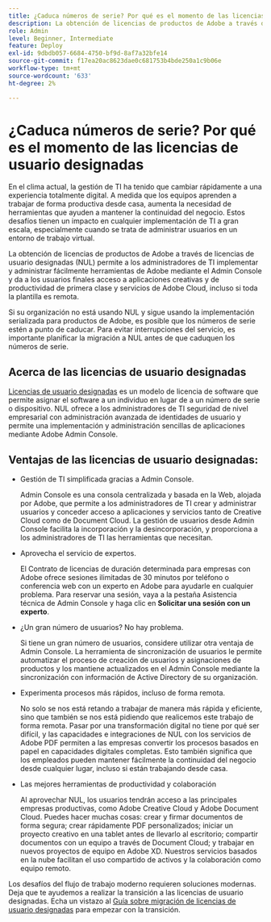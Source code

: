 ```yaml
---
title: ¿Caduca números de serie? Por qué es el momento de las licencias de usuario designadas
description: La obtención de licencias de productos de Adobe a través de licencias de usuario designadas (NUL) permite a los administradores de TI implementar y administrar fácilmente herramientas de Adobe mediante el Admin Console y da a los usuarios finales acceso a aplicaciones creativas y de productividad de primera clase y servicios de Adobe Cloud, incluso si toda la plantilla es remota
role: Admin
level: Beginner, Intermediate
feature: Deploy
exl-id: 9dbdb057-6684-4750-bf9d-8af7a32bfe14
source-git-commit: f17ea20ac8623dae0c681753b4bde250a1c9b06e
workflow-type: tm+mt
source-wordcount: '633'
ht-degree: 2%

---
```


# ¿Caduca números de serie? Por qué es el momento de las licencias de usuario designadas

En el clima actual, la gestión de TI ha tenido que cambiar rápidamente a una experiencia totalmente digital. A medida que los equipos aprenden a trabajar de forma productiva desde casa, aumenta la necesidad de herramientas que ayuden a mantener la continuidad del negocio. Estos desafíos tienen un impacto en cualquier implementación de TI a gran escala, especialmente cuando se trata de administrar usuarios en un entorno de trabajo virtual.

La obtención de licencias de productos de Adobe a través de licencias de usuario designadas (NUL) permite a los administradores de TI implementar y administrar fácilmente herramientas de Adobe mediante el Admin Console y da a los usuarios finales acceso a aplicaciones creativas y de productividad de primera clase y servicios de Adobe Cloud, incluso si toda la plantilla es remota.

Si su organización no está usando NUL y sigue usando la implementación serializada para productos de Adobe, es posible que los números de serie estén a punto de caducar. Para evitar interrupciones del servicio, es importante planificar la migración a NUL antes de que caduquen los números de serie.

## Acerca de las licencias de usuario designadas

[Licencias de usuario designadas](https://helpx.adobe.com/enterprise/using/licensing.html) es un modelo de licencia de software que permite asignar el software a un individuo en lugar de a un número de serie o dispositivo. NUL ofrece a los administradores de TI seguridad de nivel empresarial con administración avanzada de identidades de usuario y permite una implementación y administración sencillas de aplicaciones mediante Adobe Admin Console.

## Ventajas de las licencias de usuario designadas:

* Gestión de TI simplificada gracias a Admin Console.

  Admin Console es una consola centralizada y basada en la Web, alojada por Adobe, que permite a los administradores de TI crear y administrar usuarios y conceder acceso a aplicaciones y servicios tanto de Creative Cloud como de Document Cloud. La gestión de usuarios desde Admin Console facilita la incorporación y la desincorporación, y proporciona a los administradores de TI las herramientas que necesitan.

* Aprovecha el servicio de expertos.

  El Contrato de licencias de duración determinada para empresas con Adobe ofrece sesiones ilimitadas de 30 minutos por teléfono o conferencia web con un experto en Adobe para ayudarle en cualquier problema. Para reservar una sesión, vaya a la pestaña Asistencia técnica de Admin Console y haga clic en **Solicitar una sesión con un experto**.

* ¿Un gran número de usuarios? No hay problema.

  Si tiene un gran número de usuarios, considere utilizar otra ventaja de Admin Console. La herramienta de sincronización de usuarios le permite automatizar el proceso de creación de usuarios y asignaciones de productos y los mantiene actualizados en el Admin Console mediante la sincronización con información de Active Directory de su organización.

* Experimenta procesos más rápidos, incluso de forma remota.

  No solo se nos está retando a trabajar de manera más rápida y eficiente, sino que también se nos está pidiendo que realicemos este trabajo de forma remota. Pasar por una transformación digital no tiene por qué ser difícil, y las capacidades e integraciones de NUL con los servicios de Adobe PDF permiten a las empresas convertir los procesos basados en papel en capacidades digitales completas. Esto también significa que los empleados pueden mantener fácilmente la continuidad del negocio desde cualquier lugar, incluso si están trabajando desde casa.

* Las mejores herramientas de productividad y colaboración

  Al aprovechar NUL, los usuarios tendrán acceso a las principales empresas productivas, como Adobe Creative Cloud y Adobe Document Cloud. Puedes hacer muchas cosas: crear y firmar documentos de forma segura; crear rápidamente PDF personalizados; iniciar un proyecto creativo en una tablet antes de llevarlo al escritorio; compartir documentos con un equipo a través de Document Cloud; y trabajar en nuevos proyectos de equipo en Adobe XD. Nuestros servicios basados en la nube facilitan el uso compartido de activos y la colaboración como equipo remoto.

Los desafíos del flujo de trabajo moderno requieren soluciones modernas. Deja que te ayudemos a realizar la transición a las licencias de usuario designadas. Echa un vistazo al [Guía sobre migración de licencias de usuario designadas](https://offers.adobe.com/content/dam/offer-manager/en/na/marketing/CCE/Adobe_Named_User_Licensing_Migration_Guide.pdf) para empezar con la transición.
